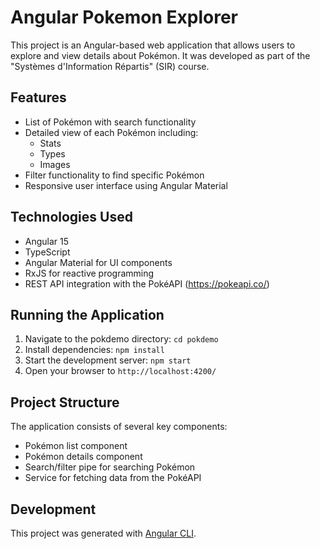 # Angular Pokemon Explorer

This project is an Angular-based web application that allows users to explore and view details about Pokémon. It was developed as part of the "Systèmes d'Information Répartis" (SIR) course.

## Features

- List of Pokémon with search functionality
- Detailed view of each Pokémon including:
  - Stats
  - Types
  - Images
- Filter functionality to find specific Pokémon
- Responsive user interface using Angular Material

## Technologies Used

- Angular 15
- TypeScript
- Angular Material for UI components
- RxJS for reactive programming
- REST API integration with the PokéAPI (https://pokeapi.co/)

## Running the Application

1. Navigate to the pokdemo directory: `cd pokdemo`
2. Install dependencies: `npm install`
3. Start the development server: `npm start`
4. Open your browser to `http://localhost:4200/`

## Project Structure

The application consists of several key components:
- Pokémon list component
- Pokémon details component
- Search/filter pipe for searching Pokémon
- Service for fetching data from the PokéAPI

## Development

This project was generated with [Angular CLI](https://github.com/angular/angular-cli).
